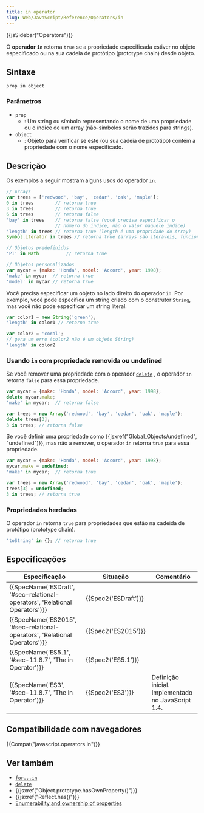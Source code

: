 ```yaml
---
title: in operator
slug: Web/JavaScript/Reference/Operators/in
---
```

{{jsSidebar("Operators")}}

O **operador** **`in`** retorna `true` se a propriedade especificada estiver no objeto especificado ou na sua cadeia de protótipo (prototype chain) desde objeto.

## Sintaxe

```
prop in object
```

### Parâmetros

- `prop`
  - : Um string ou símbolo representando o nome de uma propriedade ou o índice de um array (não-símbolos serão trazidos para strings).
- `object`
  - : Objeto para verificar se este (ou sua cadeia de protótipo) contém a propriedade com o nome especificado.

## Descrição

Os exemplos a seguir mostram alguns usos do operador `in`.

```js
// Arrays
var trees = ['redwood', 'bay', 'cedar', 'oak', 'maple'];
0 in trees        // retorna true
3 in trees        // retorna true
6 in trees        // retorna false
'bay' in trees    // retorna false (você precisa especificar o
                  // número do índice, não o valor naquele índice)
'length' in trees // retorna true (length é uma propridade do Array)
Symbol.iterator in trees // retorna true (arrays são iteráveis, funciona apenas na ES2015+)

// Objetos predefinidos
'PI' in Math          // retorna true

// Objetos personalizados
var mycar = {make: 'Honda', model: 'Accord', year: 1998};
'make' in mycar  // retorna true
'model' in mycar // retorna true
```

Você precisa especificar um objeto no lado direito do operador `in`. Por exemplo, você pode especifica um string criado com o construtor `String`, mas você não pode especificar um string literal.

```js
var color1 = new String('green');
'length' in color1 // retorna true

var color2 = 'coral';
// gera um erro (color2 não é um objeto String)
'length' in color2
```

### Usando `in` com propriedade removida ou undefined

Se você remover uma propriedade com o operador [`delete`](/pt-BR/docs/Web/JavaScript/Reference/Operators/delete) , o operador `in` retorna `false` para essa propriedade.

```js
var mycar = {make: 'Honda', model: 'Accord', year: 1998};
delete mycar.make;
'make' in mycar;  // retorna false

var trees = new Array('redwood', 'bay', 'cedar', 'oak', 'maple');
delete trees[3];
3 in trees; // retorna false
```

Se você definir uma propriedade como {{jsxref("Global_Objects/undefined", "undefined")}}, mas não a remover, o operador `in` retorna `true` para essa propriedade.

```js
var mycar = {make: 'Honda', model: 'Accord', year: 1998};
mycar.make = undefined;
'make' in mycar;  // retorna true
```

```js
var trees = new Array('redwood', 'bay', 'cedar', 'oak', 'maple');
trees[3] = undefined;
3 in trees; // retorna true
```

### Propriedades herdadas

O operador `in` retorna `true` para propriedades que estão na cadeida de protótipo (prototype chain).

```js
'toString' in {}; // retorna true
```

## Especificações

| Especificação                                                                                        | Situação                     | Comentário                                         |
| ---------------------------------------------------------------------------------------------------- | ---------------------------- | -------------------------------------------------- |
| {{SpecName('ESDraft', '#sec-relational-operators', 'Relational Operators')}} | {{Spec2('ESDraft')}} |                                                    |
| {{SpecName('ES2015', '#sec-relational-operators', 'Relational Operators')}} | {{Spec2('ES2015')}}     |                                                    |
| {{SpecName('ES5.1', '#sec-11.8.7', 'The in Operator')}}                             | {{Spec2('ES5.1')}}     |                                                    |
| {{SpecName('ES3', '#sec-11.8.7', 'The in Operator')}}                             | {{Spec2('ES3')}}         | Definição inicial. Implementado no JavaScript 1.4. |

## Compatibilidade com navegadores

{{Compat("javascript.operators.in")}}

## Ver também

- [`for...in`](/pt-BR/docs/Web/JavaScript/Reference/Statements/for...in)
- [`delete`](/pt-BR/docs/Web/JavaScript/Reference/Operators/delete)
- {{jsxref("Object.prototype.hasOwnProperty()")}}
- {{jsxref("Reflect.has()")}}
- [Enumerability and ownership of properties](/pt-BR/docs/Enumerability_and_ownership_of_properties)
